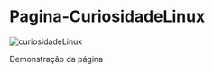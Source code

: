 # Pagina-CuriosidadeLinux

![curiosidadeLinux](https://user-images.githubusercontent.com/99850507/181584183-b440a4eb-6994-43b7-ae12-32b92e974cdd.gif)

<p>Demonstração da página</p>
